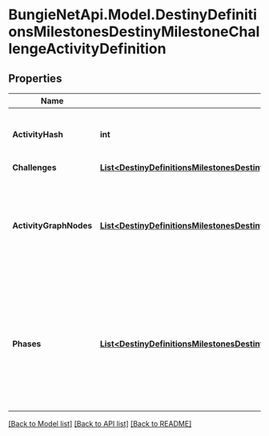 # BungieNetApi.Model.DestinyDefinitionsMilestonesDestinyMilestoneChallengeActivityDefinition
## Properties

Name | Type | Description | Notes
------------ | ------------- | ------------- | -------------
**ActivityHash** | **int** | The activity for which this challenge is active. | [optional] 
**Challenges** | [**List&lt;DestinyDefinitionsMilestonesDestinyMilestoneChallengeDefinition&gt;**](DestinyDefinitionsMilestonesDestinyMilestoneChallengeDefinition.md) |  | [optional] 
**ActivityGraphNodes** | [**List&lt;DestinyDefinitionsMilestonesDestinyMilestoneChallengeActivityGraphNodeEntry&gt;**](DestinyDefinitionsMilestonesDestinyMilestoneChallengeActivityGraphNodeEntry.md) | If the activity and its challenge is visible on any of these nodes, it will be returned. | [optional] 
**Phases** | [**List&lt;DestinyDefinitionsMilestonesDestinyMilestoneChallengeActivityPhase&gt;**](DestinyDefinitionsMilestonesDestinyMilestoneChallengeActivityPhase.md) | Phases related to this activity, if there are any.  These will be listed in the order in which they will appear in the actual activity. | [optional] 

[[Back to Model list]](../README.md#documentation-for-models) [[Back to API list]](../README.md#documentation-for-api-endpoints) [[Back to README]](../README.md)

